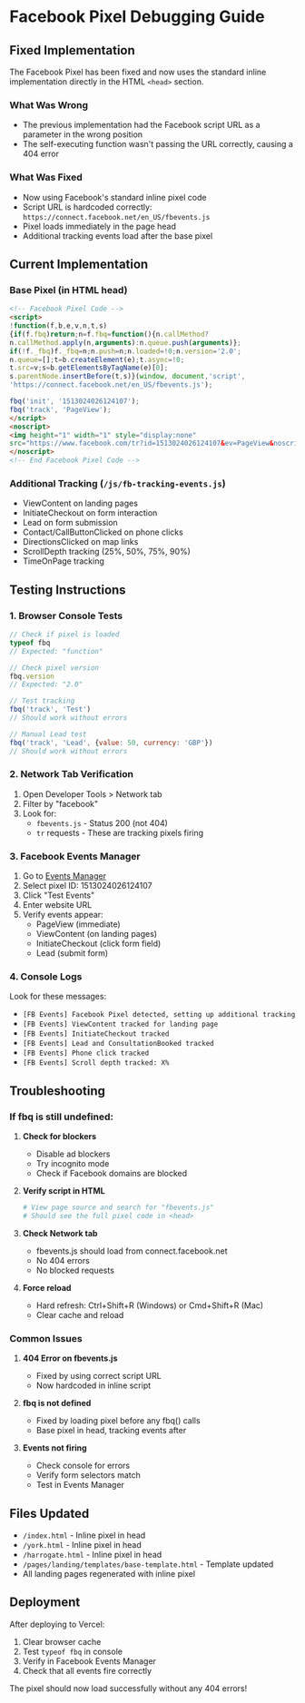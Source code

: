 # Facebook Pixel Debugging Guide

## Fixed Implementation

The Facebook Pixel has been fixed and now uses the standard inline implementation directly in the HTML `<head>` section.

### What Was Wrong
- The previous implementation had the Facebook script URL as a parameter in the wrong position
- The self-executing function wasn't passing the URL correctly, causing a 404 error

### What Was Fixed
- Now using Facebook's standard inline pixel code
- Script URL is hardcoded correctly: `https://connect.facebook.net/en_US/fbevents.js`
- Pixel loads immediately in the page head
- Additional tracking events load after the base pixel

## Current Implementation

### Base Pixel (in HTML head)
```html
<!-- Facebook Pixel Code -->
<script>
!function(f,b,e,v,n,t,s)
{if(f.fbq)return;n=f.fbq=function(){n.callMethod?
n.callMethod.apply(n,arguments):n.queue.push(arguments)};
if(!f._fbq)f._fbq=n;n.push=n;n.loaded=!0;n.version='2.0';
n.queue=[];t=b.createElement(e);t.async=!0;
t.src=v;s=b.getElementsByTagName(e)[0];
s.parentNode.insertBefore(t,s)}(window, document,'script',
'https://connect.facebook.net/en_US/fbevents.js');

fbq('init', '1513024026124107');
fbq('track', 'PageView');
</script>
<noscript>
<img height="1" width="1" style="display:none"
src="https://www.facebook.com/tr?id=1513024026124107&ev=PageView&noscript=1"/>
</noscript>
<!-- End Facebook Pixel Code -->
```

### Additional Tracking (`/js/fb-tracking-events.js`)
- ViewContent on landing pages
- InitiateCheckout on form interaction
- Lead on form submission
- Contact/CallButtonClicked on phone clicks
- DirectionsClicked on map links
- ScrollDepth tracking (25%, 50%, 75%, 90%)
- TimeOnPage tracking

## Testing Instructions

### 1. Browser Console Tests

```javascript
// Check if pixel is loaded
typeof fbq
// Expected: "function"

// Check pixel version
fbq.version
// Expected: "2.0"

// Test tracking
fbq('track', 'Test')
// Should work without errors

// Manual Lead test
fbq('track', 'Lead', {value: 50, currency: 'GBP'})
// Should work without errors
```

### 2. Network Tab Verification

1. Open Developer Tools > Network tab
2. Filter by "facebook"
3. Look for:
   - `fbevents.js` - Status 200 (not 404)
   - `tr` requests - These are tracking pixels firing

### 3. Facebook Events Manager

1. Go to [Events Manager](https://business.facebook.com/events_manager)
2. Select pixel ID: 1513024026124107
3. Click "Test Events"
4. Enter website URL
5. Verify events appear:
   - PageView (immediate)
   - ViewContent (on landing pages)
   - InitiateCheckout (click form field)
   - Lead (submit form)

### 4. Console Logs

Look for these messages:
- `[FB Events] Facebook Pixel detected, setting up additional tracking`
- `[FB Events] ViewContent tracked for landing page`
- `[FB Events] InitiateCheckout tracked`
- `[FB Events] Lead and ConsultationBooked tracked`
- `[FB Events] Phone click tracked`
- `[FB Events] Scroll depth tracked: X%`

## Troubleshooting

### If fbq is still undefined:

1. **Check for blockers**
   - Disable ad blockers
   - Try incognito mode
   - Check if Facebook domains are blocked

2. **Verify script in HTML**
   ```bash
   # View page source and search for "fbevents.js"
   # Should see the full pixel code in <head>
   ```

3. **Check Network tab**
   - fbevents.js should load from connect.facebook.net
   - No 404 errors
   - No blocked requests

4. **Force reload**
   - Hard refresh: Ctrl+Shift+R (Windows) or Cmd+Shift+R (Mac)
   - Clear cache and reload

### Common Issues

1. **404 Error on fbevents.js**
   - Fixed by using correct script URL
   - Now hardcoded in inline script

2. **fbq is not defined**
   - Fixed by loading pixel before any fbq() calls
   - Base pixel in head, tracking events after

3. **Events not firing**
   - Check console for errors
   - Verify form selectors match
   - Test in Events Manager

## Files Updated

- `/index.html` - Inline pixel in head
- `/york.html` - Inline pixel in head
- `/harrogate.html` - Inline pixel in head
- `/pages/landing/templates/base-template.html` - Template updated
- All landing pages regenerated with inline pixel

## Deployment

After deploying to Vercel:

1. Clear browser cache
2. Test `typeof fbq` in console
3. Verify in Facebook Events Manager
4. Check that all events fire correctly

The pixel should now load successfully without any 404 errors!